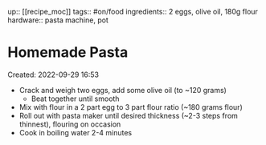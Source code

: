 up:: [[recipe_moc]]
tags:: #on/food 
ingredients:: 2 eggs, olive oil, 180g flour
hardware:: pasta machine, pot

# Homemade Pasta
Created: 2022-09-29 16:53

- Crack and weigh two eggs, add some olive oil (to ~120 grams)
	- Beat together until smooth
- Mix with flour in a 2 part egg to 3 part flour ratio (~180 grams flour)
- Roll out with pasta maker until desired thickness (~2-3 steps from thinnest), flouring on occasion
- Cook in boiling water 2-4 minutes